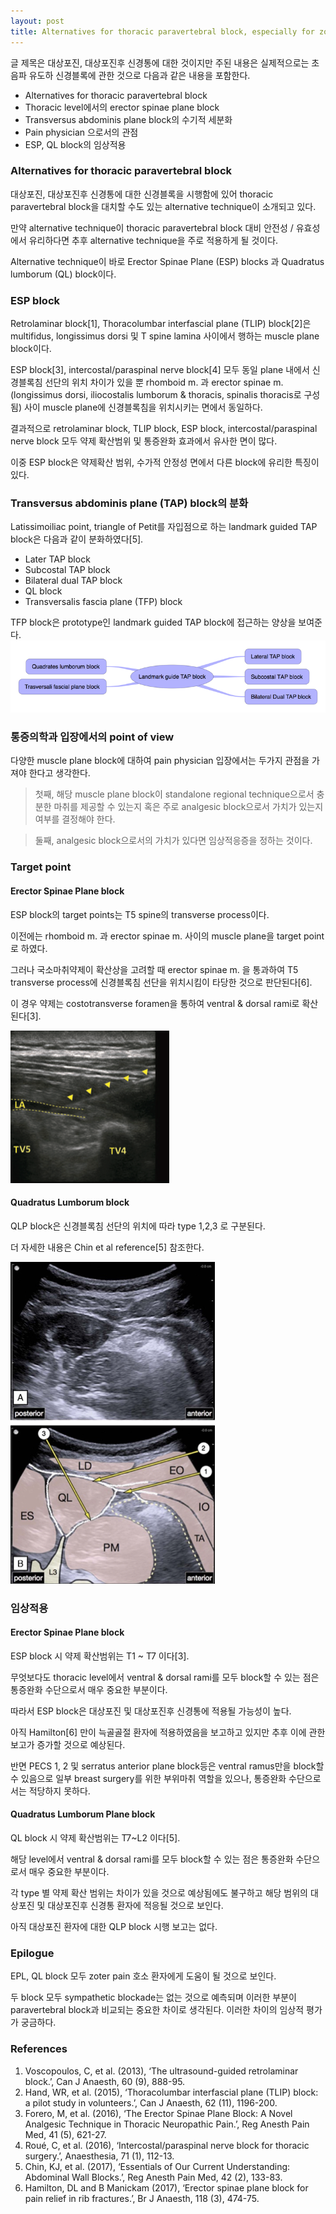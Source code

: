 ```yaml
---
layout: post  
title: Alternatives for thoracic paravertebral block, especially for zoster pain
---  
```


글 제목은 대상포진, 대상포진후 신경통에 대한 것이지만 주된 내용은 실제적으로는 초음파 유도하 신경블록에 관한 것으로 다음과 같은 내용을 포함한다.   

* Alternatives for thoracic paravertebral block
* Thoracic level에서의 erector spinae plane block   
* Transversus abdominis plane block의 수기적 세분화  
* Pain physician 으로서의 관점  
* ESP, QL block의 임상적용  


### Alternatives for thoracic paravertebral block
대상포진, 대상포진후 신경통에 대한 신경블록을 시행함에 있어 thoracic paravertebral block을 대치할 수도 있는 alternative technique이 소개되고 있다.   

만약 alternative technique이 thoracic paravertebral block 대비 안전성 / 유효성에서 유리하다면 추후 alternative technique을 주로 적용하게 될 것이다.

Alternative technique이 바로 Erector Spinae Plane (ESP) blocks 과 Quadratus lumborum (QL) block이다.   


###  ESP block
Retrolaminar block[1], Thoracolumbar interfascial plane (TLIP) block[2]은 multifidus, longissimus dorsi 및 T spine lamina 사이에서 행하는 muscle plane block이다.   

ESP block[3], intercostal/paraspinal nerve block[4] 모두 동일 plane 내에서 신경블록침 선단의 위치 차이가 있을 뿐 rhomboid m. 과 erector spinae m.(longissimus dorsi, iliocostalis lumborum & thoracis, spinalis thoracis로 구성됨) 사이 muscle plane에 신경블록침을 위치시키는 면에서 동일하다.  

결과적으로 retrolaminar block, TLIP block, ESP block, intercostal/paraspinal nerve block 모두 약제 확산범위 및 통증완화 효과에서 유사한 면이 많다.   

이중 ESP block은 약제확산 범위, 수가적 안정성 면에서 다른 block에 유리한 특징이 있다.


### Transversus abdominis plane (TAP) block의 분화
Latissimoiliac point, triangle of Petit를 자입점으로 하는 landmark guided TAP block은 다음과 같이 분화하였다[5].  

* Later TAP block
* Subcostal TAP block
* Bilateral dual TAP block  
* QL block  
* Transversalis fascia plane (TFP) block   

TFP block은 prototype인 landmark guided TAP block에 접근하는 양상을 보여준다.  
![Fig. 1](/images/ESPTAP/TAP.png)


### 통증의학과 입장에서의 point of view
다양한 muscle plane block에 대하여 pain physician 입장에서는 두가지 관점을 가져야 한다고 생각한다.   
>첫째, 해당 muscle plane block이 standalone regional technique으로서 충분한 마취를 제공할 수 있는지 혹은 주로 analgesic block으로서 가치가 있는지 여부를 결정해야 한다.    

>둘째, analgesic block으로서의 가치가 있다면 임상적응증을 정하는 것이다.   


### Target point   
#### Erector Spinae Plane block
ESP block의 target points는 T5 spine의 transverse process이다.

이전에는 rhomboid m. 과 erector spinae m. 사이의 muscle plane을 target point로 하였다.

그러나 국소마취약제이 확산상을 고려할  때 erector spinae m. 을 통과하여 T5 transverse process에 신경블록침 선단을 위치시킴이 타당한 것으로 판단된다[6].

이 경우 약제는 costotransverse foramen을 통하여 ventral & dorsal rami로 확산된다[3].  

![Fig. 2](/images/ESPTAP/ESP.png)      



#### Quadratus Lumborum block  
QLP block은 신경블록침 선단의 위치에 따라 type 1,2,3 로 구분된다.   

더 자세한 내용은 Chin et al reference[5] 참조한다.  

![Fig. 3](/images/ESPTAP/QL.png)   


### 임상적용    

#### Erector Spinae Plane block
ESP block 시 약제 확산범위는 T1 ~ T7 이다[3].   

무엇보다도 thoracic level에서 ventral & dorsal rami를 모두 block할 수 있는 점은 통증완화 수단으로서 매우 중요한 부분이다.  

따라서 ESP block은 대상포진 및 대상포진후 신경통에 적용될 가능성이 높다.    

아직 Hamilton[6] 만이 늑골골절 환자에 적용하였음을 보고하고 있지만 추후 이에 관한 보고가 증가할 것으로 예상된다.   

반면 PECS 1, 2 및 serratus anterior plane block등은 ventral ramus만을 block할 수 있음으로 일부 breast surgery를 위한 부위마취 역할을 있으나, 통증완화 수단으로서는 적당하지 못하다.   


#### Quadratus Lumborum Plane block  
QL block 시 약제 확산범위는 T7~L2 이다[5].   

해당 level에서 ventral & dorsal rami를 모두 block할 수 있는 점은 통증완화 수단으로서 매우 중요한 부분이다.  

각 type 별 약제 확산 범위는 차이가 있을 것으로 예상됨에도 불구하고 해당 범위의 대상포진 및 대상포진후 신경통 환자에 적응될 것으로 보인다.   

아직 대상포진 환자에 대한 QLP block 시행 보고는 없다.     


### Epilogue  
EPL, QL block 모두 zoter pain 호소 환자에게 도움이 될 것으로 보인다.  

두 block 모두 sympathetic blockade는 없는 것으로 예측되며 이러한 부분이 paravertebral block과 비교되는 중요한 차이로 생각된다. 이러한 차이의 임상적 평가가 궁금하다.


### References
1. Voscopoulos, C, et al. (2013), ‘The ultrasound-guided retrolaminar block.’, Can J Anaesth, 60 (9), 888-95.  
2. Hand, WR, et al. (2015), ‘Thoracolumbar interfascial plane (TLIP) block: a pilot study in volunteers.’, Can J Anaesth, 62 (11), 1196-200.
3. Forero, M, et al. (2016), ‘The Erector Spinae Plane Block: A Novel Analgesic Technique in Thoracic Neuropathic Pain.’, Reg Anesth Pain Med, 41 (5), 621-27.  
4. Roué, C, et al. (2016), ‘Intercostal/paraspinal nerve block for thoracic surgery.’, Anaesthesia, 71 (1), 112-13.  
5. Chin, KJ, et al. (2017), ‘Essentials of Our Current Understanding: Abdominal Wall Blocks.’, Reg Anesth Pain Med, 42 (2), 133-83.  
6. Hamilton, DL and B Manickam (2017), ‘Erector spinae plane block for pain relief in rib fractures.’, Br J Anaesth, 118 (3), 474-75.
